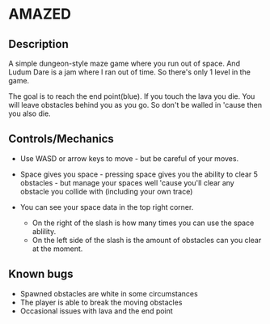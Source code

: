 # AMAZED

## Description
A simple dungeon-style maze game where you run out of space.
And Ludum Dare is a jam where I ran out of time. So there's only 1 level in the game.

The goal is to reach the end point(blue). If you touch the lava you die.
You will leave obstacles behind you as you go. So don't be walled in 'cause then you also die.

## Controls/Mechanics
- Use WASD or arrow keys to move - but be careful of your moves.
- Space gives you space - pressing space gives you the ability to clear 5 obstacles - but manage your spaces well 'cause you'll clear any obstacle you collide with (including your own trace)

- You can see your space data in the top right corner.
  - On the right of the slash is how many times you can use the space ablility.
  - On the left side of the slash is the amount of obstacles can you clear at the moment.

## Known bugs
- Spawned obstacles are white in some circumstances
- The player is able to break the moving obstacles
- Occasional issues with lava and the end point
